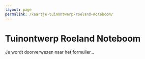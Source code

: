 ```yaml
---
layout: page
permalink: /kaartje-tuinontwerp-roeland-noteboom/
---
```


<h1 class="page-title">Tuinontwerp Roeland Noteboom</h1>
<p> Je wordt doorverwezen naar het formulier... </p>
<br>
<br>
<br>
<br>
<br>

<script>window.onload = function() {
            // similar behavior as clicking on a link
            window.location.href = "https://docs.google.com/forms/d/e/1FAIpQLSePixuQouQ9isl6JAdZV0Fs0IiXh4EI05HqRWPWy-7kI1Greg/viewform?usp=sf_link";
        }
</script>
